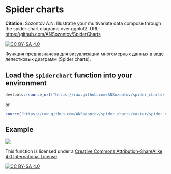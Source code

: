 # Spider charts 

**Citation:** Sozontov A.N. Illustratre your multivariate data compose through the spider chart diagrams over ggplot2. URL: https://github.com/ANSozontov/SpiderCharts

[![CC BY-SA 4.0][cc-by-sa-shield]][cc-by-sa]

Функция предназначена для визуализации многомерных данных в виде лепестковых диаграмм (Spider charts).

## Load the `spiderchart` function into your environment

``` r
devtools::source_url("https://raw.github.com/ANSozontov/spider_charts/master/spider_charts.R")
```
or
``` r
source("https://raw.github.com/ANSozontov/spider_charts/master/spider_charts.R")
```


## Example 

<img src="https://raw.githubusercontent.com/ANSozontov/spider_charts/main/example.svg">

This function is licensed under a
[Creative Commons Attribution-ShareAlike 4.0 International License][cc-by-sa].

[![CC BY-SA 4.0][cc-by-sa-image]][cc-by-sa]

[cc-by-sa]: http://creativecommons.org/licenses/by-sa/4.0/
[cc-by-sa-image]: https://licensebuttons.net/l/by-sa/4.0/88x31.png
[cc-by-sa-shield]: https://img.shields.io/badge/License-CC%20BY--SA%204.0-lightgrey.svg


